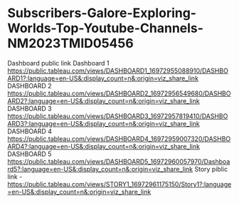 # Subscribers-Galore-Exploring-Worlds-Top-Youtube-Channels-NM2023TMID05456

Dashboard public link
Dashboard 1 
https://public.tableau.com/views/DASHBOARD1_16972955088910/DASHBOARD1?:language=en-US&:display_count=n&:origin=viz_share_link
DASHBOARD 2 
https://public.tableau.com/views/DASHBOARD2_16972956549680/DASHBOARD2?:language=en-US&:display_count=n&:origin=viz_share_link
DASHBOARD 3 
https://public.tableau.com/views/DASHBOARD3_16972957819410/DASHBOARD3?:language=en-US&:display_count=n&:origin=viz_share_link
DASHBOARD 4 
https://public.tableau.com/views/DASHBOARD4_16972959007320/DASHBOARD4?:language=en-US&:display_count=n&:origin=viz_share_link
DASHBOARD 5 
https://public.tableau.com/views/DASHBOARD5_16972960057970/Dashboard5?:language=en-US&:display_count=n&:origin=viz_share_link
Story piblic link -  https://public.tableau.com/views/STORY1_16972961175150/Story1?:language=en-US&:display_count=n&:origin=viz_share_link
